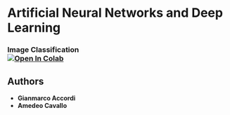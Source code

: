 # Artificial Neural Networks and Deep Learning

### Image Classification <br> [![Open In Colab](https://colab.research.google.com/assets/colab-badge.svg)](https://colab.research.google.com/github/amecava/an2dl/blob/main/image_classification.ipynb)

## Authors

* **Gianmarco Accordi**
* **Amedeo Cavallo**
